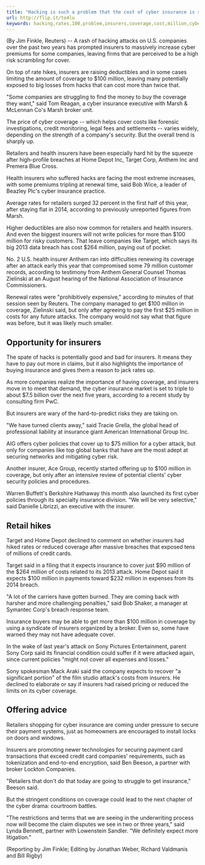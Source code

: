 ```yaml
---
title: "Hacking is such a problem that the cost of cyber insurance is skyrocketing"
url: http://flip.it/to4lu
keywords: hacking,rates,100,problem,insurers,coverage,cost,million,cyber,policies,skyrocketing,cover,companies,insurance
---
```

(By Jim Finkle, Reuters) -- A rash of hacking attacks on U.S. companies over the past two years has prompted insurers to massively increase cyber premiums for some companies, leaving firms that are perceived to be a high risk scrambling for cover.

On top of rate hikes, insurers are raising deductibles and in some cases limiting the amount of coverage to \$100 million, leaving many potentially exposed to big losses from hacks that can cost more than twice that.

"Some companies are struggling to find the money to buy the coverage they want," said Tom Reagan, a cyber insurance executive with Marsh & McLennan Co's Marsh broker unit.

The price of cyber coverage -- which helps cover costs like forensic investigations, credit monitoring, legal fees and settlements -- varies widely, depending on the strength of a company's security. But the overall trend is sharply up.

Retailers and health insurers have been especially hard hit by the squeeze after high-profile breaches at Home Depot Inc, Target Corp, Anthem Inc and Premera Blue Cross.

Health insurers who suffered hacks are facing the most extreme increases, with some premiums tripling at renewal time, said Bob Wice, a leader of Beazley Plc's cyber insurance practice.

Average rates for retailers surged 32 percent in the first half of this year, after staying flat in 2014, according to previously unreported figures from Marsh.

Higher deductibles are also now common for retailers and health insurers. And even the biggest insurers will not write policies for more than \$100 million for risky customers. That leave companies like Target, which says its big 2013 data breach has cost \$264 million, paying out of pocket.

No. 2 U.S. health insurer Anthem ran into difficulties renewing its coverage after an attack early this year that compromised some 79 million customer records, according to testimony from Anthem General Counsel Thomas Zielinski at an August hearing of the National Association of Insurance Commissioners.

Renewal rates were "prohibitively expensive," according to minutes of that session seen by Reuters. The company managed to get \$100 million in coverage, Zielinski said, but only after agreeing to pay the first \$25 million in costs for any future attacks. The company would not say what that figure was before, but it was likely much smaller.

Opportunity for insurers
------------------------

The spate of hacks is potentially good and bad for insurers. It means they have to pay out more in claims, but it also highlights the importance of buying insurance and gives them a reason to jack rates up.

As more companies realize the importance of having coverage, and insurers move in to meet that demand, the cyber insurance market is set to triple to about \$7.5 billion over the next five years, according to a recent study by consulting firm PwC.

But insurers are wary of the hard-to-predict risks they are taking on.

"We have turned clients away," said Tracie Grella, the global head of professional liability at insurance giant American International Group Inc.

AIG offers cyber policies that cover up to \$75 million for a cyber attack, but only for companies like top global banks that have are the most adept at securing networks and mitigating cyber risk.

Another insurer, Ace Group, recently started offering up to \$100 million in coverage, but only after an intensive review of potential clients' cyber security policies and procedures.

Warren Buffett's Berkshire Hathaway this month also launched its first cyber policies through its specialty insurance division. "We will be very selective," said Danielle Librizzi, an executive with the insurer.

Retail hikes
------------

Target and Home Depot declined to comment on whether insurers had hiked rates or reduced coverage after massive breaches that exposed tens of millions of credit cards.

Target said in a filing that it expects insurance to cover just \$90 million of the \$264 million of costs related to its 2013 attack. Home Depot said it expects \$100 million in payments toward \$232 million in expenses from its 2014 breach.

"A lot of the carriers have gotten burned. They are coming back with harsher and more challenging penalties," said Bob Shaker, a manager at Symantec Corp's breach response team.

Insurance buyers may be able to get more than \$100 million in coverage by using a syndicate of insurers organized by a broker. Even so, some have warned they may not have adequate cover.

In the wake of last year's attack on Sony Pictures Entertainment, parent Sony Corp said its financial condition could suffer if it were attacked again, since current policies "might not cover all expenses and losses."

Sony spokesman Mack Araki said the company expects to recover "a significant portion" of the film studio attack's costs from insurers. He declined to elaborate or say if insurers had raised pricing or reduced the limits on its cyber coverage.

Offering advice
---------------

Retailers shopping for cyber insurance are coming under pressure to secure their payment systems, just as homeowners are encouraged to install locks on doors and windows.

Insurers are promoting newer technologies for securing payment card transactions that exceed credit card companies' requirements, such as tokenization and end-to-end encryption, said Ben Beeson, a partner with broker Lockton Companies.

"Retailers that don't do that today are going to struggle to get insurance," Beeson said.

But the stringent conditions on coverage could lead to the next chapter of the cyber drama: courtroom battles.

"The restrictions and terms that we are seeing in the underwriting process now will become the claim disputes we see in two or three years," said Lynda Bennett, partner with Lowenstein Sandler. "We definitely expect more litigation."

(Reporting by Jim Finkle; Editing by Jonathan Weber, Richard Valdmanis and Bill Rigby)
